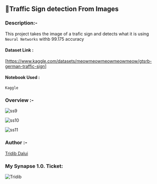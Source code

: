 ##  🚦Traffic Sign detection From Images

### Description:-
This project takes the image of a trafic sign and detects what it is using `Neural Networks` withb 99.175 accuracy

#### Dataset Link :
  [https://www.kaggle.com/datasets/meowmeowmeowmeowmeow/gtsrb-german-traffic-sign]

#### Notebook Used : 
  `Kaggle`

### Overview :-

![ss9](https://user-images.githubusercontent.com/105111251/215501155-69156ce2-e2aa-420d-9644-1fb032a42771.jpg)

![ss10](https://user-images.githubusercontent.com/105111251/215501392-80c32060-9f11-4298-bfad-209af5c59063.jpg)

![ss11](https://user-images.githubusercontent.com/105111251/215501483-ff27d00c-2f16-4384-8176-e16bee8ce8f4.jpg)



### Author :-
[Tridib Dalui](https://github.com/TridibD004)

### My Synapse 1.0. Ticket:

![Tridib](https://user-images.githubusercontent.com/105111251/211640187-5fffd375-f04e-493a-a2ff-cd293351eefa.png)
